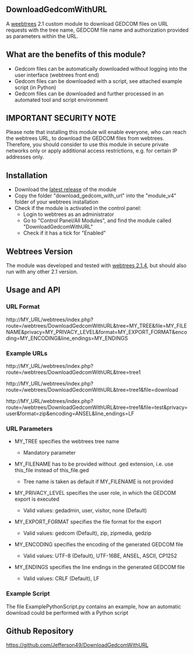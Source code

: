 ## DownloadGedcomWithURL
A [weebtrees](https://webtrees.net) 2.1 custom module to download GEDCOM files on URL requests with the tree name, GEDCOM file name and authorization provided as parameters within the URL.

## What are the benefits of this module?
+ Gedcom files can be automatically downloaded without logging into the user interface (webtrees front end)
+ Gedcom files can be downloaded with a script, see attached example script (in Python)
+ Gedcom files can be downloaded and further processed in an automated tool and script environment

## IMPORTANT SECURITY NOTE  
Please note that installing this module will enable everyone, who can reach the webtrees URL, to download the GEDCOM files from webtrees. Therefore, you should consider to use this module in secure private networks only or apply additional access restrictions, e.g. for certain IP addresses only.

## Installation
+ Download the [latest release](https://github.com/Jefferson49/DownloadGedcomWithURL/releases/latest) of the module
+ Copy the folder "download_gedcom_with_url" into the "module_v4" folder of your webtrees installation
+ Check if the module is activated in the control panel:
    + Login to webtrees as an administrator
	+ Go to "Control Panel/All Modules", and find the module called "DownloadGedcomWithURL"
	+ Check if it has a tick for "Enabled"

## Webtrees Version
The module was developed and tested with [webtrees 2.1.4](https://webtrees.net/download), but should also run with any other 2.1 version.

## Usage and API

### URL Format
http://MY_URL/webtrees/index.php?route=/webtrees/DownloadGedcomWithURL&tree=MY_TREE&file=MY_FILENAME&privacy=MY_PRIVACY_LEVEL&format=MY_EXPORT_FORMAT&encoding=MY_ENCODING&line_endings=MY_ENDINGS

### Example URLs  
http://MY_URL/webtrees/index.php?route=/webtrees/DownloadGedcomWithURL&tree=tree1

http://MY_URL/webtrees/index.php?route=/webtrees/DownloadGedcomWithURL&tree=tree1&file=download

http://MY_URL/webtrees/index.php?route=/webtrees/DownloadGedcomWithURL&tree=tree1&file=test&privacy=user&format=zip&encoding=ANSEL&line_endings=LF

### URL Parameters  
* MY_TREE specifies the webtrees tree name
  * Mandatory parameter

* MY_FILENAME has to be provided without .ged extension, i.e. use this_file instead of this_file.ged
  * Tree name is taken as default if MY_FILENAME is not provided

* MY_PRIVACY_LEVEL specifies the user role, in which the GEDCOM export is executed
  * Valid values: gedadmin, user, visitor, none (Default)

* MY_EXPORT_FORMAT specifies the file format for the export
  * Valid values: gedcom (Default), zip, zipmedia, gedzip

* MY_ENCODING specifies the encoding of the generated GEDCOM file
  * Valid values: UTF-8 (Default), UTF-16BE, ANSEL, ASCII, CP1252

* MY_ENDINGS specifies the line endings in the generated GEDCOM file
  * Valid values: CRLF (Default), LF

### Example Script 
The file ExamplePythonScript.py contains an example, how an automatic download could be performed with a Python script

## Github Repository
https://github.com/Jefferson49/DownloadGedcomWithURL